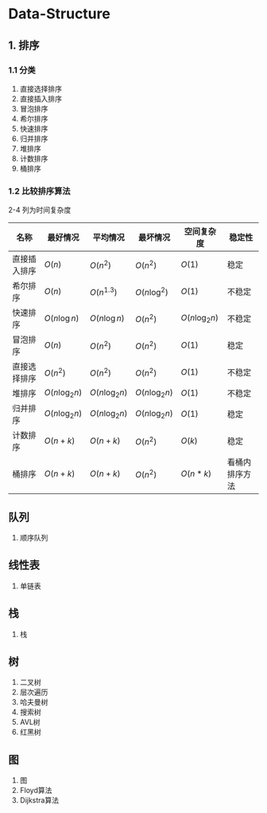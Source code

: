 # Data-Structure

## 1. 排序

### 1.1 分类

1. 直接选择排序
2. 直接插入排序
3. 冒泡排序
4. 希尔排序
5. 快速排序
6. 归并排序
7. 堆排序
8. 计数排序
9. 桶排序



### 1.2 比较排序算法

2-4 列为时间复杂度

| 名称         | 最好情况          | 平均情况          | 最坏情况          | 空间复杂度        | 稳定性         |
| ------------ | ----------------- | ----------------- | ----------------- | ----------------- | -------------- |
| 直接插入排序 | $O(n)$            | $O(n^2)$          | $O(n^2)$          | $O(1)$            | 稳定           |
| 希尔排序     | $O(n)$            | $O(n^{1.3})$      | $O(n\log^2)$      | $O(1)$            | 不稳定         |
| 快速排序     | $O(n\log{n})$     | $O(n\log{n})$     | $O(n^2)$          | $O(n\log_{2}{n})$ | 不稳定         |
| 冒泡排序     | $O(n)$            | $O(n^2)$          | $O(n^2)$          | $O(1)$            | 稳定           |
| 直接选择排序 | $O(n^2)$          | $O(n^2)$          | $O(n^2)$          | $O(1)$            | 不稳定         |
| 堆排序       | $O(n\log_{2}{n})$ | $O(n\log_{2}{n})$ | $O(n\log_{2}{n})$ | $O(1)$            | 不稳定         |
| 归并排序     | $O(n\log_{2}{n})$ | $O(n\log_{2}{n})$ | $O(n\log_{2}{n})$ | $O(1)$            | 稳定           |
| 计数排序     | $O(n+k)$          | $O(n+k)$          | $O(n^2)$          | $O(k)$            | 稳定           |
| 桶排序       | $O(n+k)$          | $O(n+k)$          | $O(n^2)$          | $O(n*k)$          | 看桶内排序方法 |





## 队列

1. 顺序队列

## 线性表

1. 单链表

## 栈
1. 栈

## 树
1. 二叉树
2. 层次遍历
3. 哈夫曼树
4. 搜索树
5. AVL树
6. 红黑树

## 图
1. 图
2. Floyd算法
3. Dijkstra算法
